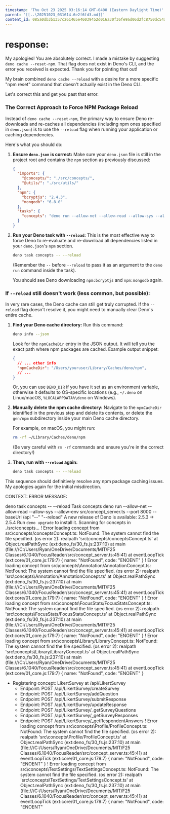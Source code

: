 ```yaml
---
timestamp: 'Thu Oct 23 2025 03:16:14 GMT-0400 (Eastern Daylight Time)'
parent: '[[..\20251023_031614.6e2f6fd3.md]]'
content_id: 085a0db3b1357c261465e46039452d016a30f36fe9ad06d2fc8750dc54aa27f8
---
```


# response:

My apologies! You are absolutely correct. I made a mistake by suggesting `deno cache --reset-npm`. That flag does not exist in Deno's CLI, and the error you received is expected. Thank you for pointing that out!

My brain combined `deno cache --reload` with a desire for a more specific "npm reset" command that doesn't actually exist in the Deno CLI.

Let's correct this and get you past that error.

### The Correct Approach to Force NPM Package Reload

Instead of `deno cache --reset-npm`, the primary way to ensure Deno re-downloads and re-caches all dependencies (including npm ones specified in `deno.json`) is to use the `--reload` flag when running your application or caching dependencies.

Here's what you should do:

1. **Ensure `deno.json` is correct:**
   Make sure your `deno.json` file is still in the project root and contains the `npm` section as previously discussed:

   ```json
   {
     "imports": {
       "@concepts/": "./src/concepts/",
       "@utils/": "./src/utils/"
     },
     "npm": {
       "bcryptjs": "2.4.3",
       "mongodb": "6.8.0"
     },
     "tasks": {
       "concepts": "deno run --allow-net --allow-read --allow-sys --allow-env src/concept_server.ts --port 8000 --baseUrl /api"
     }
   }
   ```

2. **Run your Deno task with `--reload`:**
   This is the most effective way to force Deno to re-evaluate and re-download all dependencies listed in your `deno.json`'s `npm` section.

   ```bash
   deno task concepts -- --reload
   ```

   (Remember the `--` before `--reload` to pass it as an argument to the `deno run` command inside the task).

   You should see Deno downloading `npm:bcryptjs` and `npm:mongodb` again.

### If `--reload` still doesn't work (less common, but possible):

In very rare cases, the Deno cache can still get truly corrupted. If the `--reload` flag doesn't resolve it, you might need to manually clear Deno's entire cache.

1. **Find your Deno cache directory:**
   Run this command:
   ```bash
   deno info --json
   ```
   Look for the `npmCacheDir` entry in the JSON output. It will tell you the exact path where npm packages are cached.
   Example output snippet:
   ```json
   {
     // ... other info
     "npmCacheDir": "/Users/youruser/Library/Caches/deno/npm",
     // ...
   }
   ```
   Or, you can use `DENO_DIR` if you have it set as an environment variable, otherwise it defaults to OS-specific locations (e.g., `~/.deno` on Linux/macOS, `%LOCALAPPDATA%\deno` on Windows).

2. **Manually delete the npm cache directory:**
   Navigate to the `npmCacheDir` identified in the previous step and delete its contents, or delete the `gen/npm` subdirectory inside your main Deno cache directory.

   For example, on macOS, you might run:

   ```bash
   rm -rf ~/Library/Caches/deno/npm
   ```

   (Be very careful with `rm -rf` commands and ensure you're in the correct directory!)

3. **Then, run with `--reload` again:**
   ```bash
   deno task concepts -- --reload
   ```

This sequence should definitively resolve any npm package caching issues. My apologies again for the initial misdirection.

CONTEXT: ERROR MESSAGE:

deno task concepts -- --reload
Task concepts deno run --allow-net --allow-read --allow-sys --allow-env src/concept\_server.ts --port 8000 --baseUrl /api "--" "--reload"
A new release of Deno is available: 2.5.3 → 2.5.4 Run `deno upgrade` to install it.
Scanning for concepts in ./src/concepts...
! Error loading concept from src\concepts/conceptsConcept.ts: NotFound: The system cannot find the file specified. (os error 2): realpath 'src\concepts/conceptsConcept.ts'
at Object.realPathSync (ext:deno\_fs/30\_fs.js:237:10)
at main (file:///C:/Users/Ryan/OneDrive/Documents/MIT/F25 Classes/6.1040/FocusReader/src/concept\_server.ts:45:41)
at eventLoopTick (ext:core/01\_core.js:179:7) {
name: "NotFound",
code: "ENOENT"
}
! Error loading concept from src\concepts\Annotation/AnnotationConcept.ts: NotFound: The system cannot find the file specified. (os error 2): realpath 'src\concepts\Annotation/AnnotationConcept.ts'
at Object.realPathSync (ext:deno\_fs/30\_fs.js:237:10)
at main (file:///C:/Users/Ryan/OneDrive/Documents/MIT/F25 Classes/6.1040/FocusReader/src/concept\_server.ts:45:41)
at eventLoopTick (ext:core/01\_core.js:179:7) {
name: "NotFound",
code: "ENOENT"
}
! Error loading concept from src\concepts\FocusStats/FocusStatsConcept.ts: NotFound: The system cannot find the file specified. (os error 2): realpath 'src\concepts\FocusStats/FocusStatsConcept.ts'
at Object.realPathSync (ext:deno\_fs/30\_fs.js:237:10)
at main (file:///C:/Users/Ryan/OneDrive/Documents/MIT/F25 Classes/6.1040/FocusReader/src/concept\_server.ts:45:41)
at eventLoopTick (ext:core/01\_core.js:179:7) {
name: "NotFound",
code: "ENOENT"
}
! Error loading concept from src\concepts\Library/LibraryConcept.ts: NotFound: The system cannot find the file specified. (os error 2): realpath 'src\concepts\Library/LibraryConcept.ts'
at Object.realPathSync (ext:deno\_fs/30\_fs.js:237:10)
at main (file:///C:/Users/Ryan/OneDrive/Documents/MIT/F25 Classes/6.1040/FocusReader/src/concept\_server.ts:45:41)
at eventLoopTick (ext:core/01\_core.js:179:7) {
name: "NotFound",
code: "ENOENT"
}

* Registering concept: LikertSurvey at /api/LikertSurvey
  * Endpoint: POST /api/LikertSurvey/createSurvey
  * Endpoint: POST /api/LikertSurvey/addQuestion
  * Endpoint: POST /api/LikertSurvey/submitResponse
  * Endpoint: POST /api/LikertSurvey/updateResponse
  * Endpoint: POST /api/LikertSurvey/\_getSurveyQuestions
  * Endpoint: POST /api/LikertSurvey/\_getSurveyResponses
  * Endpoint: POST /api/LikertSurvey/\_getRespondentAnswers
    ! Error loading concept from src\concepts\Profile/ProfileConcept.ts: NotFound: The system cannot find the file specified. (os error 2): realpath 'src\concepts\Profile/ProfileConcept.ts'
    at Object.realPathSync (ext:deno\_fs/30\_fs.js:237:10)
    at main (file:///C:/Users/Ryan/OneDrive/Documents/MIT/F25 Classes/6.1040/FocusReader/src/concept\_server.ts:45:41)
    at eventLoopTick (ext:core/01\_core.js:179:7) {
    name: "NotFound",
    code: "ENOENT"
    }
    ! Error loading concept from src\concepts\TextSettings/TextSettingsConcept.ts: NotFound: The system cannot find the file specified. (os error 2): realpath 'src\concepts\TextSettings/TextSettingsConcept.ts'
    at Object.realPathSync (ext:deno\_fs/30\_fs.js:237:10)
    at main (file:///C:/Users/Ryan/OneDrive/Documents/MIT/F25 Classes/6.1040/FocusReader/src/concept\_server.ts:45:41)
    at eventLoopTick (ext:core/01\_core.js:179:7) {
    name: "NotFound",
    code: "ENOENT"
